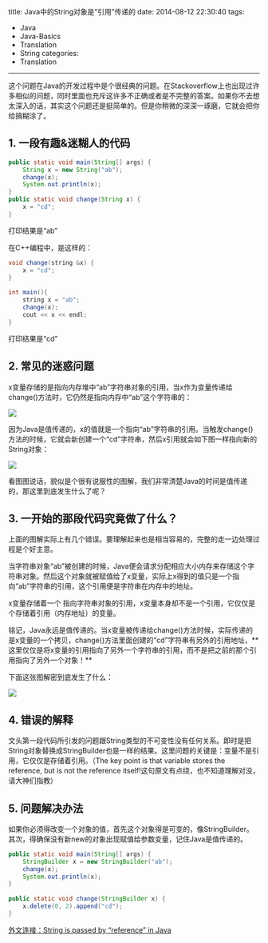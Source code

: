 title: Java中的String对象是“引用”传递的
date: 2014-08-12 22:30:40
tags:
- Java
- Java-Basics
- Translation
- String
categories:
- Translation
---

这个问题在Java的开发过程中是个很经典的问题。在Stackoverflow上也出现过许多相似的问题，同时里面也充斥这许多不正确或者是不完整的答案。如果你不去想太深入的话，其实这个问题还是挺简单的。但是你稍微的深深一琢磨，它就会把你给搞糊涂了。   

## 1. 一段有趣&迷糊人的代码   

``` java
public static void main(String[] args) {
	String x = new String("ab");
	change(x);
	System.out.println(x);
}
public static void change(String x) {
	x = "cd";
}
``` 

打印结果是“ab”   
<!--more-->
在C++编程中，是这样的：   
``` java
void change(string &x) {
    x = "cd";
}
 
int main(){
    string x = "ab";
    change(x);
    cout << x << endl;
}
```   

打印结果是“cd”   

<!--more-->

## 2. 常见的迷惑问题   

x变量存储的是指向内存堆中“ab”字符串对象的引用，当x作为变量传递给change()方法时，它仍然是指向内存中“ab”这个字符串的：   

<img  src="http://www.programcreek.com/wp-content/uploads/2013/09/string-pass-by-reference--650x247.jpeg">   

因为Java是值传递的，x的值就是一个指向“ab”字符串的引用。当触发change()方法的时候，它就会新创建一个“cd”字符串，然后x引用就会如下图一样指向新的String对象：   

<img  src="http://www.programcreek.com/wp-content/uploads/2013/09/string-pass-by-reference-2-650x247.jpeg">     

看图图说话，貌似是个很有说服性的图解，我们非常清楚Java的时间是值传递的，那这里到底发生什么了呢？   

## 3. 一开始的那段代码究竟做了什么？   

上面的图解实际上有几个错误。要理解起来也是相当容易的，完整的走一边处理过程是个好主意。   

当字符串对象“ab”被创建的时候，Java便会请求分配相应大小内存来存储这个字符串对象。然后这个对象就被赋值给了x变量，实际上x得到的值只是一个指向“ab”字符串的引用，这个引用便是字符串在内存中的地址。   

x变量存储着一个 指向字符串对象的引用，x变量本身却不是一个引用，它仅仅是个存储着引用（内存地址）的变量。   

铭记，Java永远是值传递的。当x变量被传递给change()方法时候，实际传递的是x变量的一个拷贝，change()方法里面创建的“cd”字符串有另外的引用地址，** 这里仅仅是将x变量的引用指向了另外一个字符串的引用，而不是把之前的那个引用指向了另外一个对象！**   


下面这张图解密到底发生了什么：   

<img  src="http://www.programcreek.com/wp-content/uploads/2013/09/string-pass-by-reference-3-650x244.jpeg">   

## 4.  错误的解释   

文头第一段代码所引发的问题跟String类型的不可变性没有任何关系。即时是把String对象替换成StringBuilder也是一样的结果。这里问题的关键是：变量不是引用，它仅仅是存储着引用。（The key point is that variable stores the reference, but is not the reference itself!这句原文有点绕，也不知道理解对没，请大神们指教）   

## 5. 问题解决办法   

如果你必须得改变一个对象的值，首先这个对象得是可变的，像StringBuilder。其次，得确保没有新new的对象出现赋值给参数变量，记住Java是值传递的。   

``` java
public static void main(String[] args) {
	StringBuilder x = new StringBuilder("ab");
	change(x);
	System.out.println(x);
}
 
public static void change(StringBuilder x) {
	x.delete(0, 2).append("cd");
}
```  

[外文连接：String is passed by “reference” in Java](http://www.programcreek.com/2013/09/string-is-passed-by-reference-in-java/)




